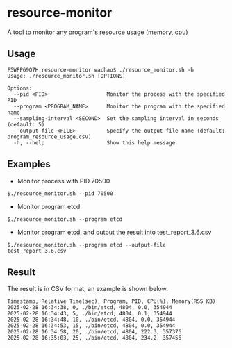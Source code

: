 # resource-monitor
A tool to monitor any program's resource usage (memory, cpu)

## Usage
```
F5WPP69Q7H:resource-monitor wachao$ ./resource_monitor.sh -h
Usage: ./resource_monitor.sh [OPTIONS]

Options:
  --pid <PID>                   Monitor the process with the specified PID
  --program <PROGRAM_NAME>      Monitor the program with the specified name
  --sampling-interval <SECOND>  Set the sampling interval in seconds (default: 5)
  --output-file <FILE>          Specify the output file name (default: program_resource_usage.csv)
  -h, --help                    Show this help message
```

## Examples

- Monitor process with PID 70500
```
$./resource_monitor.sh --pid 70500
```

- Monitor program etcd
```
$./resource_monitor.sh --program etcd
```

- Monitor program etcd, and output the result into test_report_3.6.csv
```
$./resource_monitor.sh --program etcd --output-file test_report_3.6.csv
```

## Result
The result is in CSV format; an example is shown below.

```
Timestamp, Relative Time(sec), Program, PID, CPU(%), Memory(RSS KB)
2025-02-28 16:34:38, 0, ./bin/etcd, 4804, 0.0, 354944
2025-02-28 16:34:43, 5, ./bin/etcd, 4804, 0.1, 354944
2025-02-28 16:34:48, 10, ./bin/etcd, 4804, 0.0, 354944
2025-02-28 16:34:53, 15, ./bin/etcd, 4804, 0.0, 354944
2025-02-28 16:34:58, 20, ./bin/etcd, 4804, 222.3, 357376
2025-02-28 16:35:03, 25, ./bin/etcd, 4804, 234.2, 357456
```
